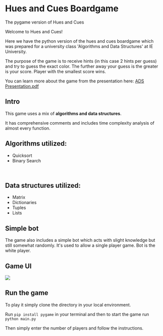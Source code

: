 # Hues and Cues Boardgame

The pygame version of Hues and Cues

Welcome to Hues and Cues!

Here we have the python version of the hues and cues boardgame which was prepared for a university class 'Algorithms and Data Structures' at IE University.

The purpose of the game is to receive hints (in this case 2 hints per guess) and try to guess the exact color. The further away your guess is the greater is your score. Player with the smallest score wins.

You can learn more about the game from the presentation here: [ADS Presentation.pdf](https://github.com/mirandadrummond/hues-and_cues/ADS.Presentation.pdf)


## Intro
This game uses a mix of <b>algorithms and data structures</b>. 

It has comprehensive comments and includes time complexity analysis of almost every function.

## Algorithms utilized:
- Quicksort
- Binary Search
<br>

## Data structures utilized: 
- Matrix
- Dictionaries
- Tuples
- Lists

## Simple bot
The game also includes a simple bot which acts with slight knowledge but still somewhat randomly. It's used to allow a single player game. Bot is the white player.

## Game UI
<p><img src="https://github.com/KTsula/Hues_and_cues_game-DSA_practice/assets/64359365/9728d474-9861-4dc2-8f31-8f9d4976a57a" /></p>


## Run the game
To play it simply clone the directory in your local environment.

Run
```pip install pygame``` in your terminal
and then to start the game run ```python main.py```

Then simply enter the number of players and follow the instructions.

